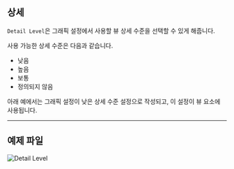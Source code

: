 ## 상세
`Detail Level`은 그래픽 설정에서 사용할 뷰 상세 수준을 선택할 수 있게 해줍니다.

사용 가능한 상세 수준은 다음과 같습니다.
- 낮음
- 높음
- 보통
- 정의되지 않음

아래 예에서는 그래픽 설정이 낮은 상세 수준 설정으로 작성되고, 이 설정이 뷰 요소에 사용됩니다.
___
## 예제 파일

![Detail Level](./DSRevitNodesUI.DetailLevel_img.jpg)
